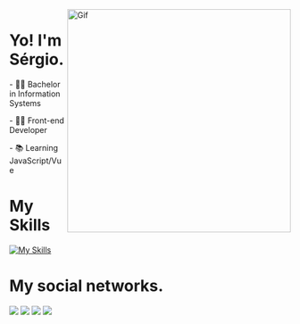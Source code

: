<img align="right" alt="Gif" width="400" src="https://x-team.com/static/radio-c55da1677fe1e4afc3322ad88ce6bdaa.gif">
<h1 align="left">Yo! I'm Sérgio.</h1>
<div align="left">
  <p>- 👨‍🎓 Bachelor in Information Systems</p>
  <p>- 👨‍💻 Front-end Developer</p>
  <p>- 📚 Learning JavaScript/Vue</p>
</div>

# My Skills
[![My Skills](https://skillicons.dev/icons?i=html,css,tailwind,bootstrap,js)](https://skillicons.dev)

<h1 align="left">My social networks.</h1>
<div align="left">   
	<a href="https://instagram.com/sergiohenrique.rr" target="_blank"><img src="https://img.shields.io/badge/-Instagram-%23E4405F?style=for-the-badge&logo=instagram&logoColor=white" target="_blank"></a>
  <a href = "mailto:sergiohenriquejrr@gmail.com"><img src="https://img.shields.io/badge/-Gmail-%23333?style=for-the-badge&logo=gmail&logoColor=white" target="_blank"></a>
  <a href="https://www.linkedin.com/in/sergiohrodrigues/" target="_blank"><img src="https://img.shields.io/badge/-LinkedIn-%230077B5?style=for-the-badge&logo=linkedin&logoColor=white" target="_blank"></a>   
  <a href="https://codepen.io/Sergin-coder" target="_blank"><img src="https://img.shields.io/badge/-CodePen-%23333?style=for-the-badge&logo=CodePen&logoColor=white" target="_blank"></a>
</div>
